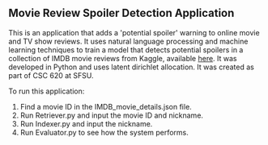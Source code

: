 ## Movie Review Spoiler Detection Application

This is an application that adds a 'potential spoiler' warning to online movie and TV show reviews. It uses natural language processing and machine learning techniques to train a model that detects potential
spoilers in a collection of IMDB movie reviews from Kaggle, available [here](https://www.kaggle.com/rmisra/imdb-spoiler-dataset/). It was developed in Python and uses latent dirichlet allocation. It was created as part of CSC 620 at SFSU.

To run this application:

1. Find a movie ID in the IMDB_movie_details.json file.
2. Run Retriever.py and input the movie ID and nickname.
3. Run Indexer.py and input the nickname.
4. Run Evaluator.py to see how the system performs.
